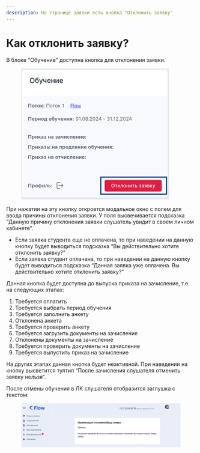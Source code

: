 ```yaml
---
description: На странице заявки есть кнопка "Отклонить заявку"
---
```


# Как отклонить заявку?

В блоке "Обучение" доступна кнопка для отклонения заявки.

<figure><img src="../.gitbook/assets/image (35).png" alt=""><figcaption></figcaption></figure>

При нажатии на эту кнопку откроется модальное окно с полем для ввода причины отклонения заявки. У поля высвечивается подсказка “Данную причину отклонения заявки слушатель увидит в своем личном кабинете”.

* Если заявка студента еще не оплачена, то при наведении на данную кнопку будет выводиться подсказка “Вы действительно хотите отклонить заявку?”
* Если заявка студент оплачена, то при наведении на данную кнопку будет выводиться подсказка “Данная заявка уже оплачена. Вы действительно хотите отклонить заявку?”

Данная кнопка будет доступна до выпуска приказа на зачисление, т.е. на следующих этапах:

1. Требуется оплатить
2. Требуется выбрать период обучения
3. Требуется заполнить анкету
4. Отклонена анкета
5. Требуется проверить анкету
6. Требуется загрузить документы на зачисление
7. Отклонены документы на зачисление
8. Требуется проверить документы на зачисление
9. Требуется выпустить приказ на зачисление

На других этапах данная кнопка будет неактивной. При наведении на кнопку высветится тултип “После зачисления слушателя отменить заявку нельзя”.

После отмены обучения в ЛК слушателя отобразится заглушка с текстом:

<figure><img src="../.gitbook/assets/image (115).png" alt=""><figcaption></figcaption></figure>
